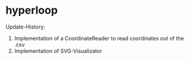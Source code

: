 # hyperloop

Update-History:
1. Implementation of a CoordinateReader to read coordinates out of  the .csv
2. Implementation of SVG-Visualizator
